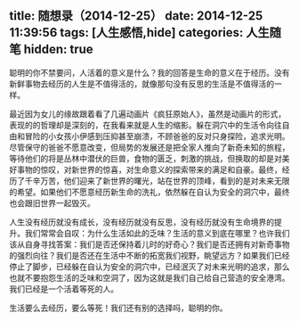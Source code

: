 title: 随想录（2014-12-25）
date: 2014-12-25 11:39:56
tags: [人生感悟,hide]
categories: 人生随笔
hidden: true
---
聪明的你不禁要问，人活着的意义是什么？我的回答是生命的意义在于经历。没有新鲜事物去经历的人生是不值得活的，就像那句没有反思的生活是不值得活的一样。

最近因为女儿的缘故跟着看了几遍动画片《疯狂原始人》，虽然是动画片的形式，表现的的哲理却是深刻的，在我看来就是人生的缩影。躲在洞穴中的生活令向往自由和冒险的小女孩小伊感到压抑甚至崩溃，不顾爸爸的反对只身探险，追求光明。尽管保守的爸爸不愿意改变，但局势的发展还是把全家人推向了新奇未知的旅程，等待他们的将是丛林中潜伏的巨兽，食物的匮乏，刺激的挑战，但换取的却是对美好事物的惊叹，对新世界的惊喜，对生命意义的探索带来的满足和自豪。最终，经历了千辛万苦，他们迎来了新世界的曙光，站在世界的顶峰，看到的是对未来无限的希望。如果他们不愿意经历新生命的洗礼，依然躲在自认为安全的洞穴中，最终也会跟旧世界一起毁灭。

人生没有经历就没有成长，没有经历就没有反思，没有经历就没有生命境界的提升。我们常常会自叹：为什么生活如此的乏味？生活的意义到底在哪里？也许我们该从自身寻找答案：我们是否还保持着儿时的好奇心？我们是否还拥有对新奇事物的强烈向往？我们是否还在生活中不断的拓宽我们视野，眺望远方？如果我们已经停止了脚步，已经躲在自认为安全的洞穴中，已经泯灭了对未来光明的追求，那么也就不要抱怨生活的乏味和空洞了，因为这就是我们自己给自己营造的安全港湾。我们已经是一个活着等死的人。

生活要么去经历，要么等死！我们还有别的选择吗，聪明的你。

